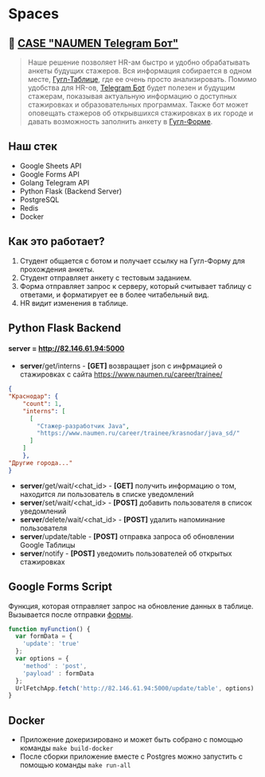 # Spaces
## :robot: [CASE "NAUMEN Telegram Бот"](https://drive.google.com/file/d/1EyuxQHTg5V7LGInKZFtsyVkFNT3FBaEz/view)

>Наше решение позволяет HR-ам быстро и удобно обрабатывать анкеты будущих стажеров. Вся информация собирается в одном месте, [Гугл-Таблице](https://docs.google.com/spreadsheets/d/1OMjENvfDnax3xV9saBWAbM111KxTskO-CBaNUTYfQTk/edit?usp=sharing), где ее очень просто анализировать. Помимо удобства для HR-ов, [Telegram Бот](https://t.me/spaces_naumen_bot) будет полезен и будущим стажерам, показывая актуальную информацию о доступных стажировках и образовательных программах. Также бот может оповещать стажеров об открывшихся стажировках в их городе и давать возможность заполнить анкету в [Гугл-Форме](https://forms.gle/8RoffafEfF9fW1wPA).

## Наш стек
- Google Sheets API
- Google Forms API
- Golang Telegram API
- Python Flask (Backend Server)
- PostgreSQL
- Redis
- Docker

## Как это работает?
1. Студент общается с ботом и получает ссылку на Гугл-Форму для прохождения анкеты.
2. Студент отправляет анкету с тестовым заданием.
3. Форма отправляет запрос к серверу, который считывает таблицу с ответами, и форматирует ее в более читабельный вид.
4. HR видит изменения в таблице.

## Python Flask Backend
#### **server** = http://82.146.61.94:5000
- **server**/get/interns - **[GET]** возвращает json с инфрмацией о стажировках с сайта https://www.naumen.ru/career/trainee/
```json
{
"Краснодар": {
    "count": 1,
    "interns": [
      [
        "Стажер-разработчик Java",
        "https://www.naumen.ru/career/trainee/krasnodar/java_sd/"
      ]
    ]
    },
"Другие города..."
}
```
- **server**/get/wait/<chat_id> - **[GET]** получить информацию о том, находится ли пользователь в списке уведомлений
- **server**/set/wait/<chat_id> - **[POST]** добавить пользователя в список уведомлений 
- **server**/delete/wait/<chat_id> - **[POST]** удалить напоминание пользователя
- **server**/update/table - **[POST]** отправка запроса об обновлении Google Таблицы
- **server**/notify - **[POST]** уведомить пользователей об открытых стажировках

## Google Forms Script
Функция, которая отправляет запрос на обновление данных в таблице.
Вызывается после отправки [формы](https://forms.gle/8RoffafEfF9fW1wPA).
```js
function myFunction() {
  var formData = {
    'update': 'true'
  };
  var options = {
    'method' : 'post',
    'payload' : formData
  };
  UrlFetchApp.fetch('http://82.146.61.94:5000/update/table', options)
}
```

## Docker
- Приложение докеризировано и может быть собрано с помощью команды `make build-docker`
- После сборки приложение вместе с Postgres можно запустить с помощью команды `make run-all`
